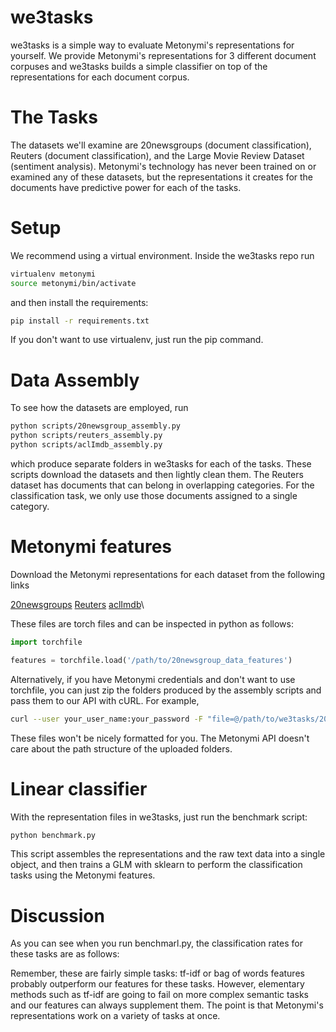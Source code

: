 # we3tasks

we3tasks is a simple way to evaluate Metonymi's representations for yourself. We provide Metonymi's representations
for 3 different document corpuses and we3tasks builds a simple classifier on top of the representations
for each document corpus.

# The Tasks

The datasets we'll examine are 20newsgroups (document classification), Reuters (document classification), and the
Large Movie Review Dataset (sentiment analysis). Metonymi's technology has never been trained on or examined any of these datasets, but the representations it creates for the documents have predictive power for each of the tasks.

# Setup

We recommend using a virtual environment. Inside the we3tasks repo run

``` bash
virtualenv metonymi
source metonymi/bin/activate
```

 and then install the requirements:

 ```bash
 pip install -r requirements.txt
 ```

 If you don't want to use virtualenv, just run the pip command.

 # Data Assembly

 To see how the datasets are employed, run

 ``` bash
 python scripts/20newsgroup_assembly.py
 python scripts/reuters_assembly.py
 python scripts/aclImdb_assembly.py
 ```

 which produce separate folders in we3tasks for each of the tasks. These scripts download the datasets and then
 lightly clean them. The Reuters dataset has documents that can belong in overlapping categories. For the classification
 task, we only use those documents assigned to a single category.

 # Metonymi features

Download the Metonymi representations for each dataset from the following links

[20newsgroups](https://github.com/imodpasteur/lutorpy/issues/38)
[Reuters](https://github.com/imodpasteur/lutorpy/issues/38)
[aclImdb](https://github.com/imodpasteur/lutorpy/issues/38)\

These files are torch files and can be inspected in python as follows:

```python
import torchfile

features = torchfile.load('/path/to/20newsgroup_data_features')
```

Alternatively, if you have Metonymi credentials and don't want to use torchfile,
you can just zip the folders produced by the assembly scripts and pass them to our API with cURL. For example,

```bash
curl --user your_user_name:your_password -F "file=@/path/to/we3tasks/20newsgroups.zip" -F "title=20newsgroup" https://api.metonymi.ai/process/uploads/upload_file
```

These files won't be nicely formatted for you. The Metonymi API doesn't care about the path structure of the uploaded folders.

# Linear classifier

With the representation files in we3tasks, just run the benchmark script:

```bash
python benchmark.py
```

This script assembles the representations and the raw text data into a single object, and then trains a GLM with sklearn
to perform the classification tasks using the Metonymi features.

# Discussion

As you can see when you run benchmarl.py, the classification rates for these tasks are as follows:


Remember, these are fairly simple tasks: tf-idf or bag of words features probably outperform our features for these tasks.
However, elementary methods such as tf-idf are going to fail on more complex semantic tasks and our features can always supplement
them. The point is that Metonymi's representations work on a variety of tasks at once.
